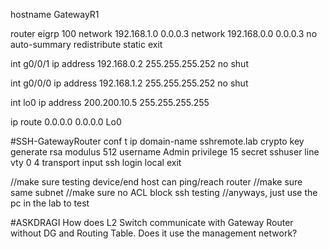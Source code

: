 hostname GatewayR1

router eigrp 100
 network 192.168.1.0 0.0.0.3
 network 192.168.0.0 0.0.0.3
 no auto-summary
 redistribute static
exit

int g0/0/1
ip address 192.168.0.2 255.255.255.252
no shut

int g0/0/0
ip address 192.168.1.2 255.255.255.252
no shut

int lo0
ip address 200.200.10.5 255.255.255.255

ip route 0.0.0.0 0.0.0.0 Lo0 

#SSH-GatewayRouter
conf t
ip domain-name sshremote.lab
crypto key generate rsa modulus 512
username Admin privilege 15 secret sshuser
line vty 0 4
transport input ssh
login local
exit

//make sure testing device/end host can ping/reach router 
//make sure same subnet
//make sure no ACL block ssh testing
//anyways, just use the pc in the lab to test


#ASKDRAGI
How does L2 Switch communicate with Gateway Router without DG and Routing Table. Does it use the management network?